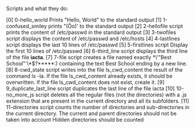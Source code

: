 Scripts and what they do: 

[0] 0-hello_world Prints "Hello, World" to the standard output
[1] 1-confused_smiley prints "(Ôo)'    to the standard output
[2] 2-hellofile script prints the content of /etc/passwd in the standard output
[3] 3-twofiles script displays the content of /etc/passwd and /etc/hosts
[4] 4-lastlines script displays the last 10 lines of /etc/passwd
[5] 5-firstlines script Display the first 10 lines of /etc/passwd
[6] 6-third_line script displays the third line of the file **iacta**.
[7] 7-file script creates a file named exactly \*\\'"Best School"\'\\*$\?\*\*\*\*\*:) containing the text Best School ending by a new line.
[8] 8-cwd_state script writes into the file ls_cwd_content the result of the command ls -la. If the file ls_cwd_content already exists, it should be overwritten. If the file ls_cwd_content does not exist, create it.
[9] 9_duplicate_last_line script duplicates the last line of the file iacta
[10] 10-no_more_js script deletes all the regular files (not the directories) with a .js extension that are present in the current directory and all its subfolders.
[11] 11-directories  script  counts the number of directories and sub-directories in the current directory. The current and parent directories should not be taken into account
Hidden directories should be counted

